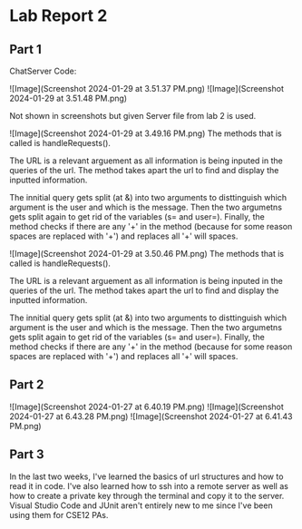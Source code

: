 # Lab Report 2
## Part 1
ChatServer Code:

![Image](Screenshot 2024-01-29 at 3.51.37 PM.png)
![Image](Screenshot 2024-01-29 at 3.51.48 PM.png)

Not shown in screenshots but given Server file from lab 2 is used.


![Image](Screenshot 2024-01-29 at 3.49.16 PM.png)
The methods that is called is handleRequests().

The URL is a relevant arguement as all information is being inputed in the queries of the url. The method takes apart the url to find and display the inputted information.

The innitial query gets split (at &) into two arguments to disttinguish which argument is the user and which is the message. Then the two argumetns gets split again to get rid of the variables (s= and user=). 
Finally, the method checks if there are any '+' in the method (because for some reason spaces are replaced with '+') and replaces all '+' will spaces.   


![Image](Screenshot 2024-01-29 at 3.50.46 PM.png)
The methods that is called is handleRequests().

The URL is a relevant arguement as all information is being inputed in the queries of the url. The method takes apart the url to find and display the inputted information.

The innitial query gets split (at &) into two arguments to disttinguish which argument is the user and which is the message. Then the two argumetns gets split again to get rid of the variables (s= and user=). 
Finally, the method checks if there are any '+' in the method (because for some reason spaces are replaced with '+') and replaces all '+' will spaces.   

## Part 2
![Image](Screenshot 2024-01-27 at 6.40.19 PM.png)
![Image](Screenshot 2024-01-27 at 6.43.28 PM.png)
![Image](Screenshot 2024-01-27 at 6.41.43 PM.png)

## Part 3
In the last two weeks, I've learned the basics of url structures and how to read it in code. I've also learned how to ssh into a remote server as well as how to create a private key through the terminal and copy it to the server. Visual Studio Code and JUnit aren't entirely new to me since I've been using them for CSE12 PAs. 
